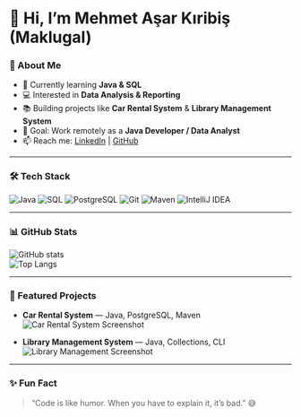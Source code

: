 # 👋 Hi, I’m Mehmet Aşar Kıribiş (Maklugal)

### 🚀 About Me
- 🌱 Currently learning **Java & SQL**
- 💻 Interested in **Data Analysis & Reporting**
- 📚 Building projects like **Car Rental System** & **Library Management System**
- 🎯 Goal: Work remotely as a **Java Developer / Data Analyst**
- 📫 Reach me: [LinkedIn](https://www.linkedin.com/in/mehmet-aşar-kıribiş) | [GitHub](https://github.com/Maklugal)

---

### 🛠️ Tech Stack
![Java](https://img.shields.io/badge/Java-ED8B00?style=for-the-badge&logo=java&logoColor=white)
![SQL](https://img.shields.io/badge/SQL-4479A1?style=for-the-badge&logo=database&logoColor=white)
![PostgreSQL](https://img.shields.io/badge/PostgreSQL-316192?style=for-the-badge&logo=postgresql&logoColor=white)
![Git](https://img.shields.io/badge/Git-F05032?style=for-the-badge&logo=git&logoColor=white)
![Maven](https://img.shields.io/badge/Maven-C71A36?style=for-the-badge&logo=apachemaven&logoColor=white)
![IntelliJ IDEA](https://img.shields.io/badge/IntelliJ_IDEA-000000?style=for-the-badge&logo=intellij-idea&logoColor=white)

---

### 📊 GitHub Stats
![GitHub stats](https://github-readme-stats.vercel.app/api?username=Maklugal&show_icons=true&theme=radical&cache_seconds=86400)  
![Top Langs](https://github-readme-stats.vercel.app/api/top-langs/?username=maklugal&layout=compact&theme=radical)


---

### 📌 Featured Projects
- **Car Rental System** — Java, PostgreSQL, Maven  
  ![Car Rental System Screenshot](https://via.placeholder.com/600x300.png?text=Car+Rental+System+Demo)

- **Library Management System** — Java, Collections, CLI  
  ![Library Management Screenshot](https://via.placeholder.com/600x300.png?text=Library+Management+System)

---

### ✨ Fun Fact
> “Code is like humor. When you have to explain it, it’s bad.” 😅
